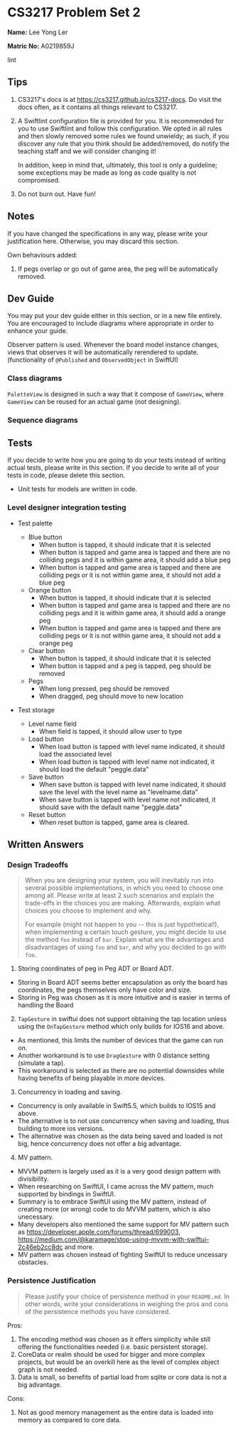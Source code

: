 # CS3217 Problem Set 2

**Name:** Lee Yong Ler

**Matric No:** A0219859J

lint


## Tips
1. CS3217's docs is at https://cs3217.github.io/cs3217-docs. Do visit the docs often, as
   it contains all things relevant to CS3217.
2. A Swiftlint configuration file is provided for you. It is recommended for you
   to use Swiftlint and follow this configuration. We opted in all rules and
   then slowly removed some rules we found unwieldy; as such, if you discover
   any rule that you think should be added/removed, do notify the teaching staff
   and we will consider changing it!

   In addition, keep in mind that, ultimately, this tool is only a guideline;
   some exceptions may be made as long as code quality is not compromised.
3. Do not burn out. Have fun!

## Notes
If you have changed the specifications in any way, please write your
justification here. Otherwise, you may discard this section.

Own behaviours added: 
1. If pegs overlap or go out of game area, the peg will be automatically removed. 

## Dev Guide
You may put your dev guide either in this section, or in a new file entirely.
You are encouraged to include diagrams where appropriate in order to enhance
your guide.

Observer pattern is used. Whenever the board model instance changes, views that observes it will be automatically rerendered to update. (functionality of `@Published` and `ObservedObject` in SwiftUI) 


### Class diagrams
 
`PaletteView` is designed in such a way that it compose of `GameView`, where `GameView` can be reused for an actual game (not designing). 

### Sequence diagrams


## Tests
If you decide to write how you are going to do your tests instead of writing
actual tests, please write in this section. If you decide to write all of your
tests in code, please delete this section.

- Unit tests for models are written in code. 

### Level designer integration testing 

- Test palette
    - Blue button 
        - When button is tapped, it should indicate that it is selected 
        - When button is tapped and game area is tapped and there are no colliding pegs and it is within game area, it should add a blue peg 
        - When button is tapped and game area is tapped and there are colliding pegs or it is not within game area, it should not add a blue peg 
    - Orange button 
        - When button is tapped, it should indicate that it is selected 
        - When button is tapped and game area is tapped and there are no colliding pegs  and it is within game area, it should add a orange peg 
        - When button is tapped and game area is tapped and there are colliding pegs or it is not within game area, it should not add a orange peg 
    - Clear button 
        - When button is tapped, it should indicate that it is selected
        - When button is tapped and a peg is tapped, peg should be removed
    - Pegs 
        - When long pressed, peg should be removed
        - When dragged, peg should move to new location 
        
- Test storage 
    - Level name field 
        - When field is tapped, it should allow user to type 
    - Load button
        - When load button is tapped with level name indicated, it should load the associated level 
        - When load button is tapped with level name not indicated, it should load the default "peggle.data"
    - Save button
        - When save button is tapped with level name indicated, it should save the level with the level name as "levelname.data"
        - When save button is tapped with level name not indicated, it should save with the default name "peggle.data"
    - Reset button 
        - When reset button is tapped, game area is cleared. 




## Written Answers

### Design Tradeoffs
> When you are designing your system, you will inevitably run into several
> possible implementations, in which you need to choose one among all. Please
> write at least 2 such scenarios and explain the trade-offs in the choices you
> are making. Afterwards, explain what choices you choose to implement and why.
>
> For example (might not happen to you -- this is just hypothetical!), when
> implementing a certain touch gesture, you might decide to use the method
> `foo` instead of `bar`. Explain what are the advantages and disadvantages of
> using `foo` and `bar`, and why you decided to go with `foo`.


1. Storing coordinates of peg in Peg ADT or Board ADT. 
- Storing in Board ADT seems better encapsulation as only the board has coordinates, the pegs themselves only have color and size. 
- Storing in Peg was chosen as it is more intuitive and is easier in terms of handling the Board 

2. `TapGesture` in swiftui does not support obtaining the tap location unless using the `OnTapGesture` method which only builds for IOS16 and above. 
- As mentioned, this limits the number of devices that the game can run on. 
- Another workaround is to use `DragGesture` with 0 distance setting (simulate a tap). 
- This workaround is selected as there are no potential downsides while having benefits of being playable in more devices. 

3. Concurrency in loading and saving. 
- Concurrency is only available in Swift5.5, which builds to IOS15 and above. 
- The alternative is to not use concurrency when saving and loading, thus building to more ios versions. 
- The alternative was chosen as the data being saved and loaded is not big, hence concurrency does not offer a big advantage. 

4. MV pattern.
- MVVM pattern is largely used as it is a very good design pattern with divisibility. 
- When researching on SwiftUI, I came across the MV pattern, much supported by bindings in SwiftUI.
- Summary is to embrace SwiftUI using the MV pattern, instead of creating more (or wrong) code to do MVVM pattern, which is also unecessary.
- Many developers also mentioned the same support for MV pattern such as https://developer.apple.com/forums/thread/699003, https://medium.com/@karamage/stop-using-mvvm-with-swiftui-2c46eb2cc8dc and more. 
- MV pattern was chosen instead of fighting SwiftUI to reduce uncessary obstacles.



### Persistence Justification
> Please justify your choice of persistence method in your `README.md`. In
> other words, write your considerations in weighing the pros and cons of the
> persistence methods you have considered.


Pros: 
1. The encoding method was chosen as it offers simplicity while still offering the functionalities needed (i.e. basic persistent storage). 
2. CoreData or realm should be used for bigger and more complex projects, but would be an overkill here as the level of complex object graph is not needed. 
3. Data is small, so benefits of partial load from sqlite or core data is not a big advantage.   

Cons: 
1. Not as good memory management as the entire data is loaded into memory as compared to core data.
